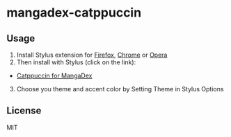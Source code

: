 # mangadex-catppuccin

## Usage

1. Install Stylus extension for [Firefox](https://addons.mozilla.org/en-US/firefox/addon/styl-us/), [Chrome](https://chrome.google.com/webstore/detail/stylus/clngdbkpkpeebahjckkjfobafhncgmne) or [Opera](https://addons.opera.com/en-gb/extensions/details/stylus/)
2. Then install with Stylus (click on the link):
  - [Catppuccin for MangaDex](https://github.com/Saymon600/mangadex-catppuccin/raw/main/src/MangaDexCatppuccin.user.css)
3. Choose you theme and accent color by Setting Theme in Stylus Options

## License

MIT
